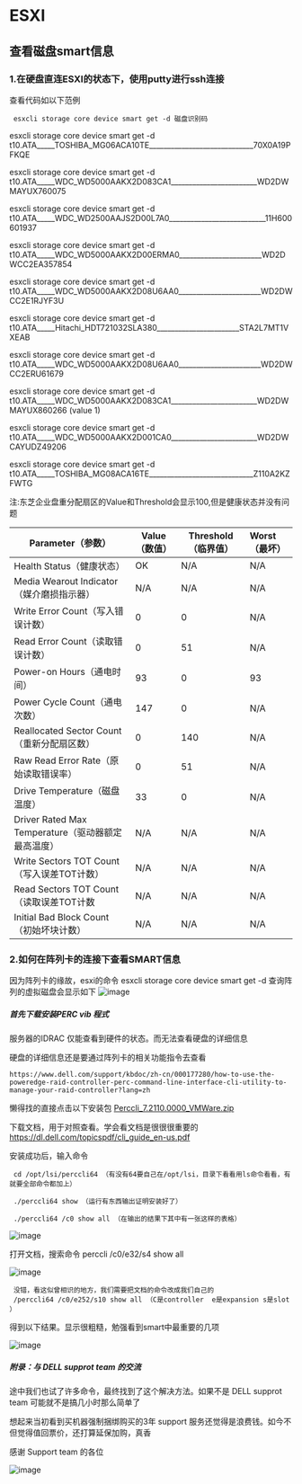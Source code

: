 # ESXI

## 查看磁盘smart信息



### 1.在硬盘直连ESXI的状态下，使用putty进行ssh连接

查看代码如以下范例

```
 esxcli storage core device smart get -d 磁盘识别码

```


 esxcli storage core device smart get -d t10.ATA_____TOSHIBA_MG06ACA10TE_____________________________70X0A19PFKQE

 esxcli storage core device smart get -d t10.ATA_____WDC_WD5000AAKX2D083CA1________________________WD2DWMAYUX760075

 esxcli storage core device smart get -d t10.ATA_____WDC_WD2500AAJS2D00L7A0___________________________11H600601937

 esxcli storage core device smart get -d t10.ATA_____WDC_WD5000AAKX2D00ERMA0_______________________WD2DWCC2EA357854

 esxcli storage core device smart get -d t10.ATA_____WDC_WD5000AAKX2D08U6AA0_______________________WD2DWCC2E1RJYF3U

 esxcli storage core device smart get -d t10.ATA_____Hitachi_HDT721032SLA380_______________________STA2L7MT1VXEAB

 esxcli storage core device smart get -d t10.ATA_____WDC_WD5000AAKX2D08U6AA0_______________________WD2DWCC2ERU61679

 esxcli storage core device smart get -d t10.ATA_____WDC_WD5000AAKX2D083CA1________________________WD2DWMAYUX860266 (value 1)

 esxcli storage core device smart get -d t10.ATA_____WDC_WD5000AAKX2D001CA0________________________WD2DWCAYUDZ49206
 
 esxcli storage core device smart get -d t10.ATA_____TOSHIBA_MG08ACA16TE_____________________________Z110A2KZFWTG
 
 注:东芝企业盘重分配扇区的Value和Threshold会显示100,但是健康状态并没有问题



| Parameter（参数）                                  | Value（数值） | Threshold（临界值） | Worst（最坏） |
| -------------------------------------------------- | ------------- | ------------------- | :------------ |
| Health Status（健康状态）                          | OK            | N/A                 | N/A           |
| Media Wearout Indicator（媒介磨损指示器）          | N/A           | N/A                 | N/A           |
| Write Error Count（写入错误计数）                  | 0             | 0                   | N/A           |
| Read Error Count（读取错误计数）                   | 0             | 51                  | N/A           |
| Power-on Hours（通电时间）                         | 93            | 0                   | 93            |
| Power Cycle Count（通电次数）                      | 147           | 0                   | N/A           |
| Reallocated Sector Count（重新分配扇区数）         | 0             | 140                 | N/A           |
| Raw Read Error Rate（原始读取错误率）              | 0             | 51                  | N/A           |
| Drive Temperature（磁盘温度）                      | 33            | 0                   | N/A           |
| Driver Rated Max Temperature（驱动器额定最高温度） | N/A           | N/A                 | N/A           |
| Write Sectors TOT Count（写入误差TOT计数）         | N/A           | N/A                 | N/A           |
| Read Sectors TOT Count（读取误差TOT计数            | N/A           | N/A                 | N/A           |
| Initial Bad Block Count（初始坏块计数）            | N/A           | N/A                 | N/A           |


### 2.如何在阵列卡的连接下查看SMART信息

因为阵列卡的缘故，esxi的命令 esxcli storage core device smart get -d 查询阵列的虚拟磁盘会显示如下
![image](https://user-images.githubusercontent.com/59044398/225891897-669b1095-2695-4e9e-b187-fdce989c968b.png)

##### 首先下载安装PERC vib 程式

服务器的IDRAC 仅能查看到硬件的状态。而无法查看硬盘的详细信息

硬盘的详细信息还是要通过阵列卡的相关功能指令去查看

    https://www.dell.com/support/kbdoc/zh-cn/000177280/how-to-use-the-poweredge-raid-controller-perc-command-line-interface-cli-utility-to-manage-your-raid-controller?lang=zh

懒得找的直接点击以下安装包
[Perccli_7.2110.0000_VMWare.zip](https://github.com/Meidouzanget/ESXI/files/11000837/Perccli_7.2110.0000_VMWare.zip)

下载文档，用于对照查看。学会看文档是很很很重要的
https://dl.dell.com/topicspdf/cli_guide_en-us.pdf

安装成功后，输入命令

     cd /opt/lsi/perccli64 （有没有64要自己在/opt/lsi，目录下看看用ls命令看看，有就要全部命令都加上）

     ./perccli64 show （运行有东西输出证明安装好了）
     
     ./perccli64 /c0 show all （在输出的结果下其中有一张这样的表格）

![image](https://user-images.githubusercontent.com/59044398/225896008-99d6f88a-4a1b-4d63-875b-ed52938d3c9d.png)

打开文档，搜索命令 perccli /c0/e32/s4 show all

![image](https://user-images.githubusercontent.com/59044398/225894897-25c6f417-790b-48af-8f86-74d801756b24.png)

     没错，看这似曾相识的地方，我们需要把文档的命令改成我们自己的
     /perccli64 /c0/e252/s10 show all （C是controller  e是expansion s是slot ）

得到以下结果。显示很粗糙，勉强看到smart中最重要的几项

![image](https://user-images.githubusercontent.com/59044398/225896717-df5b9b3f-6a2d-463d-987b-a2b2596815d6.png)


##### 附录：与 DELL supprot team 的交流

途中我们也试了许多命令，最终找到了这个解决方法。如果不是 DELL supprot team 可能就不是搞几小时那么简单了

想起来当初看到买机器强制捆绑购买的3年 support 服务还觉得是浪费钱。如今不但觉得值回票价，还打算延保加购，真香

感谢 Support team 的各位

![image](https://user-images.githubusercontent.com/59044398/225899252-5f444b17-f9be-4a2c-a42c-cafbceb60209.png)








